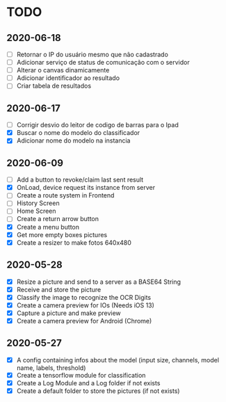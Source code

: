 # TODO

## 2020-06-18

- [ ] Retornar o IP do usuário mesmo que não cadastrado
- [ ] Adicionar serviço de status de comunicação com o servidor
- [ ] Alterar o canvas dinamicamente
- [ ] Adicionar identificador ao resultado
- [ ] Criar tabela de resultados

## 2020-06-17

- [ ] Corrigir desvio do leitor de codigo de barras para o Ipad
- [x] Buscar o nome do modelo do classificador
- [x] Adicionar nome do modelo na instancia

## 2020-06-09

- [ ] Add a button to revoke/claim last sent result
- [x] OnLoad, device request its instance from server
- [ ] Create a route system in Frontend
- [ ] History Screen
- [ ] Home Screen
- [ ] Create a return arrow button
- [x] Create a menu button
- [x] Get more empty boxes pictures
- [x] Create a resizer to make fotos 640x480

## 2020-05-28

- [x] Resize a picture and send to a server as a BASE64 String
- [x] Receive and store the picture
- [x] Classify the image to recognize the OCR Digits
- [x] Create a camera preview for IOs (Needs iOS 13)
- [x] Capture a picture and make preview
- [x] Create a camera preview for Android (Chrome)

## 2020-05-27

- [x] A config containing infos about the model (input size, channels, model name, labels, threshold)
- [x] Create a tensorflow module for classification
- [x] Create a Log Module and a Log folder if not exists
- [x] Create a default folder to store the pictures (if not exists)
